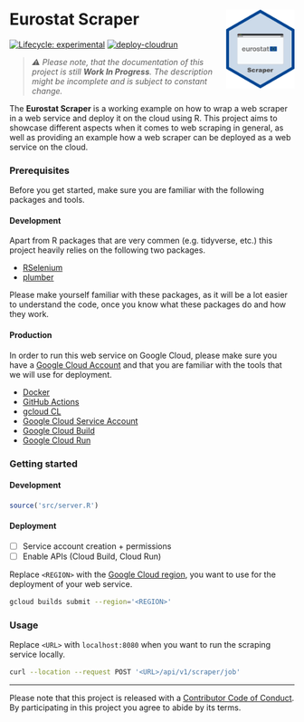 
<!-- README.md is generated from README.Rmd. Please edit that file -->

# Eurostat Scraper <img src="man/figures/logo.png" align="right" height="139"/>

<!-- badges: start -->

[![Lifecycle:
experimental](https://lifecycle.r-lib.org/articles/figures/lifecycle-experimental.svg)](https://lifecycle.r-lib.org/articles/stages.html#experimental)
[![deploy-cloudrun](https://github.com/data-for-good-concepts/eurostat-scraper/actions/workflows/deploy-cloudrun.yaml/badge.svg)](https://github.com/data-for-good-concepts/eurostat-scraper/actions/workflows/deploy-cloudrun.yaml)

<!-- badges: end -->

> *⚠️ Please note, that the documentation of this project is still
> **Work In Progress**. The description might be incomplete and is
> subject to constant change.*

The **Eurostat Scraper** is a working example on how to wrap a web
scraper in a web service and deploy it on the cloud using R. This
project aims to showcase different aspects when it comes to web scraping
in general, as well as providing an example how a web scraper can be
deployed as a web service on the cloud.

### Prerequisites

Before you get started, make sure you are familiar with the following
packages and tools.

#### Development

Apart from R packages that are very commen (e.g. tidyverse, etc.) this
project heavily relies on the following two packages.

- [RSelenium](https://docs.ropensci.org/RSelenium/)  
- [plumber](https://www.rplumber.io/)

Please make yourself familiar with these packages, as it will be a lot
easier to understand the code, once you know what these packages do and
how they work.

#### Production

In order to run this web service on Google Cloud, please make sure you
have a [Google Cloud Account](https://cloud.google.com/) and that you
are familiar with the tools that we will use for deployment.

- [Docker](https://docker-curriculum.com/)  
- [GitHub
  Actions](https://github.blog/2022-06-03-a-beginners-guide-to-ci-cd-and-automation-on-github/)
- [gcloud CL](https://cloud.google.com/sdk/gcloud)  
- [Google Cloud Service
  Account](https://cloud.google.com/iam/docs/service-accounts)  
- [Google Cloud
  Build](https://cloud.google.com/build/docs/overview#:~:text=Cloud%20Build%20is%20a%20service,Docker%20containers%20or%20Java%20archives.)  
- [Google Cloud
  Run](https://cloud.google.com/run/docs/overview/what-is-cloud-run)

### Getting started

#### Development

``` r
source('src/server.R')
```

#### Deployment

- [ ] Service account creation + permissions
- [ ] Enable APIs (Cloud Build, Cloud Run)

Replace `<REGION>` with the [Google Cloud
region](https://cloud.google.com/compute/docs/regions-zones), you want
to use for the deployment of your web service.

``` bash
gcloud builds submit --region='<REGION>'
```

### Usage

Replace `<URL>` with `localhost:8080` when you want to run the scraping
service locally.

``` bash
curl --location --request POST '<URL>/api/v1/scraper/job'
```

------------------------------------------------------------------------

Please note that this project is released with a [Contributor Code of
Conduct](CODE_OF_CONDUCT.md). By participating in this project you agree
to abide by its terms.
